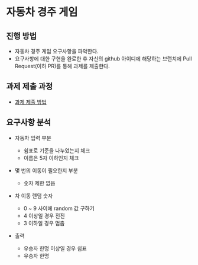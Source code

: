 # 자동차 경주 게임
## 진행 방법
* 자동차 경주 게임 요구사항을 파악한다.
* 요구사항에 대한 구현을 완료한 후 자신의 github 아이디에 해당하는 브랜치에 Pull Request(이하 PR)를 통해 과제를 제출한다.

## 과제 제출 과정
* [과제 제출 방법](https://github.com/next-step/nextstep-docs/tree/master/precourse)

## 요구사항 분석
* 자동차 입력 부분
  * 쉼표로 기준을 나누었는지 체크
  * 이름은 5자 이하인지 체크

* 몇 번의 이동이 필요한지 부분
  * 숫자 제한 없음

* 차 이동 랜덤 숫자
  * 0 ~ 9 사이에 random 값 구하기
  * 4 이상일 경우 전진
  * 3 이하일 경우 멈춤

* 출력
  * 우승자 한명 이상일 경우 쉼표
  * 우승자 한명

## 

